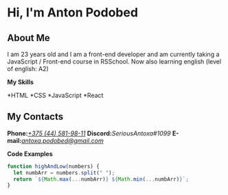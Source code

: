 # Hi, I'm Anton Podobed

## About Me

I am 23 years old and I am a front-end developer and am currently taking a JavaScript / Front-end course in RSSchool. Now also learning english (level of english: A2)

**My Skills**

*HTML
*CSS
*JavaScript
*React

## My Сontacts

**Phone:**[_+375 (44) 581-98-11_](tel:+375445819811)
**Discord:**_SeriousAntoxa#1099_
**E-mail:**[_antoxa.podobed@gmail.com_](mailto:antoxa.podobed@gmail.com)

**Code Examples**

```javascript
function highAndLow(numbers) {
  let numbArr = numbers.split(" ");
  return `${Math.max(...numbArr)} ${Math.min(...numbArr)}`;
}
```
